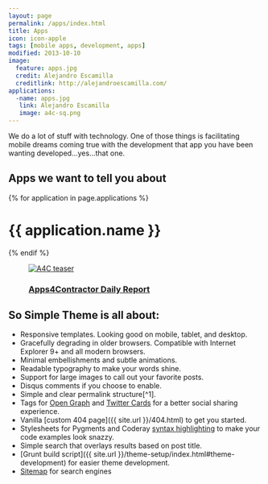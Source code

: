 ```yaml
---
layout: page
permalink: /apps/index.html
title: Apps
icon: icon-apple
tags: [mobile apps, development, apps]
modified: 2013-10-10
image:
  feature: apps.jpg
  credit: Alejandro Escamilla
  creditlink: http://alejandroescamilla.com/
applications:
  -name: apps.jpg
   link: Alejandro Escamilla
   image: a4c-sq.png
---
```


We do a lot of stuff with technology. One of those things is facilitating mobile dreams coming true with the development that app you have been wanting developed...yes...that one.

## Apps we want to tell you about
{% for application in page.applications %}
<h1>{{ application.name }}</h1>
{% endif %} 

<article class="entry" itemscope="" itemtype="http://schema.org/Blog" style="border-bottom-width:0;">
	<div class="work-content"> 
		<div class="project-wrap" itemprop="blogPost" itemscope="" itemtype="http://schema.org/BlogPosting">
			<a href="http://apps4contractor.com">
				<figure class="project-tease"> 
					<img src="{{ site.url }}/images/a4c-sq.png" alt="A4C teaser" border="0" itemprop="image"> 
					<figcaption> 
						<div class="figcaption-wrap"> 
							<h3 itemprop="name">Apps4Contractor Daily Report</h3> 
						</div>
					</figcaption>
				</figure>
			</a>
		</div>
	</div>
</article>

## So Simple Theme is all about:

* Responsive templates. Looking good on mobile, tablet, and desktop.
* Gracefully degrading in older browsers. Compatible with Internet Explorer 9+ and all modern browsers.
* Minimal embellishments and subtle animations. 
* Readable typography to make your words shine.
* Support for large images to call out your favorite posts.
* Disqus comments if you choose to enable.
* Simple and clear permalink structure[^1].
* Tags for [Open Graph](https://developers.facebook.com/docs/opengraph/) and [Twitter Cards](https://dev.twitter.com/docs/cards) for a better social sharing experience.
* Vanilla [custom 404 page]({{ site.url }}/404.html) to get you started.
* Stylesheets for Pygments and Coderay [syntax highlighting](http://mmistakes.github.io/articles/so-simple-theme/code-highlighting-post/) to make your code examples look snazzy.
* Simple search that overlays results based on post title.
* [Grunt build script]({{ site.url }}/theme-setup/index.html#theme-development) for easier theme development.
* [Sitemap](https://github.com/mmistakes/so-simple-theme/blob/master/sitemap.xml) for search engines